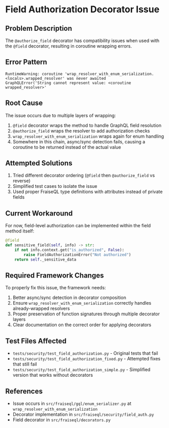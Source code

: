 # Field Authorization Decorator Issue

## Problem Description
The `@authorize_field` decorator has compatibility issues when used with the `@field` decorator, resulting in coroutine wrapping errors.

## Error Pattern
```
RuntimeWarning: coroutine 'wrap_resolver_with_enum_serialization.<locals>.wrapped_resolver' was never awaited
GraphQLError('String cannot represent value: <coroutine wrapped_resolver>'
```

## Root Cause
The issue occurs due to multiple layers of wrapping:
1. `@field` decorator wraps the method to handle GraphQL field resolution
2. `@authorize_field` wraps the resolver to add authorization checks
3. `wrap_resolver_with_enum_serialization` wraps again for enum handling
4. Somewhere in this chain, async/sync detection fails, causing a coroutine to be returned instead of the actual value

## Attempted Solutions
1. Tried different decorator ordering (`@field` then `@authorize_field` vs reverse)
2. Simplified test cases to isolate the issue
3. Used proper FraiseQL type definitions with attributes instead of private fields

## Current Workaround
For now, field-level authorization can be implemented within the field method itself:

```python
@field
def sensitive_field(self, info) -> str:
    if not info.context.get("is_authorized", False):
        raise FieldAuthorizationError("Not authorized")
    return self._sensitive_data
```

## Required Framework Changes
To properly fix this issue, the framework needs:
1. Better async/sync detection in decorator composition
2. Ensure `wrap_resolver_with_enum_serialization` correctly handles already-wrapped resolvers
3. Proper preservation of function signatures through multiple decorator layers
4. Clear documentation on the correct order for applying decorators

## Test Files Affected
- `tests/security/test_field_authorization.py` - Original tests that fail
- `tests/security/test_field_authorization_fixed.py` - Attempted fixes that still fail
- `tests/security/test_field_authorization_simple.py` - Simplified version that works without decorators

## References
- Issue occurs in `src/fraiseql/gql/enum_serializer.py` at `wrap_resolver_with_enum_serialization`
- Decorator implementation in `src/fraiseql/security/field_auth.py`
- Field decorator in `src/fraiseql/decorators.py`
